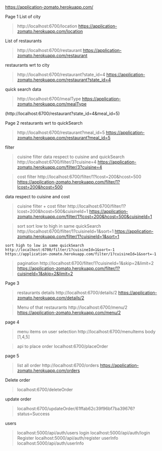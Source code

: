 https://application-zomato.herokuapp.com/

Page 1
List of city
> http://localhost:6700/location
> https://application-zomato.herokuapp.com/location

List of restaurants 
> http://localhost:6700/restaurant
> https://application-zomato.herokuapp.com/restaurant

restaurants wrt to city 
> http://localhost:6700/restaurant?state_id=4
> https://application-zomato.herokuapp.com/restaurant?state_id=4

quick search data  
> http://localhost:6700/mealType
> https://application-zomato.herokuapp.com/mealType

(http://localhost:6700/restaurant?state_id=4&meal_id=5)

Page 2
restaurants wrt to quickSearch 
> http://localhost:6700/restaurant?meal_id=5
> https://application-zomato.herokuapp.com/restaurant?meal_id=5


filter
> cuisine filter
  data respect to cuisine and quickSearch 
  > http://localhost:6700/filter/3?cuisine=4
  > https://application-zomato.herokuapp.com/filter/3?cuisine=4

> cost filter
  > http://localhost:6700/filter/1?lcost=200&hcost=500
  > https://application-zomato.herokuapp.com/filter/1?lcost=200&hcost=500

 data respect to cuisine and cost 
> cuisine filter + cost filter 
  > http://localhost:6700/filter/1?lcost=200&hcost=500&cuisineId=1
  >https://application-zomato.herokuapp.com/filter/1?lcost=200&hcost=500&cuisineId=1

> sort
    sort low to high in same quickSearch
    http://localhost:6700/filter/1?cuisineId=1&sort=1
    https://application-zomato.herokuapp.com/filter/1?cuisineId=1&sort=1

    sort high to low in same quickSearch
    http://localhost:6700/filter/1?cuisineId=1&sort=-1
    https://application-zomato.herokuapp.com/filter/1?cuisineId=1&sort=-1

> pagination
   > http://localhost:6700/filter/1?cuisineId=1&skip=2&limit=2
   > https://application-zomato.herokuapp.com/filter/1?cuisineId=1&skip=2&limit=2


Page 3
> restaurants details
> http://localhost:6700/details/2
> https://application-zomato.herokuapp.com/details/2

> Menu of that restaurants
> http://localhost:6700/menu/2
> https://application-zomato.herokuapp.com/menu/2


page 4
> menu items on user selection
  > http://localhost:6700/menuItems
  > body [1,4,5]

> api to place order
  > localhost:6700/placeOrder

page 5
> list all order
  > http://localhost:6700/orders
  > https://application-zomato.herokuapp.com/orders

Delete order 
> localhost:6700/deleteOrder
 

 update order
 > localhost:6700/updateOrder/61ffab62c39f96bf7ba39676?status=Success

 users
 >localhost:5000/api/auth/users
 login
 >localhost:5000/api/auth/login
 Register
 >localhost:5000/api/auth/register
 userInfo
 >localhost:5000/api/auth/userInfo